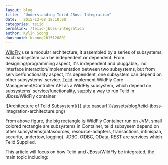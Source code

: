```yaml
---
layout: blog
title:  "Understanding Teiid JBoss Integration"
date:   2015-12-08 18:10:00
categories: teiid
permalink: /teiid-jboss-integration
author: Kylin Soong
duoshuoid: ksoong2015120801
---
```


[WildFly](http://wildfly.org) use a modular architecture, it assembled by a series of subsystems, each subsystem can be independent or dependent. From designing/programming aspect, it's independent and pluggable，no interface interaction/implementation between two subsystems, but from service/functionality aspect, it's dependent, one subsystem can depend on other subsystems' service. [Teiid](http://teiid.org) implement WildFly Core Management/Controller API as a WildFly subsystem, which depend on subsystems' service/functionality, supply a way to run Teiid in JBoss/WildFly container.

![Architecture of Teiid Subsystem]({{ site.baseurl }}/assets/blog/teiid-jboss-integration-architecture.png)

From above figure, the big rectangle is WildFly Container run on JVM, small colored rectangle are subsystems in Container, teiid subsysem depend on other sunsystems(datasources, resource-adapters, transactions, infinispan, security, undertow, logging). JDBC, ODBC, OData, REST are services which Teiid Supplied.

This article will focus on how Teiid and JBoss/WildFly be integrated, the main topic including:



